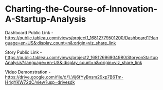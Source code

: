 # Charting-the-Course-of-Innovation-A-Startup-Analysis


Dashboard Public Link - https://public.tableau.com/views/project1_16812779501200/Dashboard1?:language=en-US&:display_count=n&:origin=viz_share_link

Story Public Link - https://public.tableau.com/views/project2_16812696804980/StoryonStartupAnalysis?:language=en-US&:display_count=n&:origin=viz_share_link

Video Demonstration - https://drive.google.com/file/d/1_Vij6fYyBnsm29xp7B6Tm-H4qYKW72dC/view?usp=drivesdk
